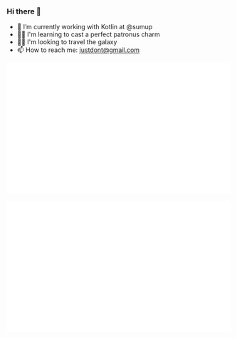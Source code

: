 ### Hi there 👋

- 🔭 I’m currently working with Kotlin at @sumup
- 🧙‍♂️ I'm learning to cast a perfect patronus charm
- 👨‍🚀 I'm looking to travel the galaxy
- 📫 How to reach me: justdont@gmail.com

![](https://raw.githubusercontent.com/ggwzrd/github-stats/master/generated/overview.svg#gh-dark-mode-only)

![](https://raw.githubusercontent.com/ggwzrd/github-stats/master/generated/languages.svg#gh-dark-mode-only)
